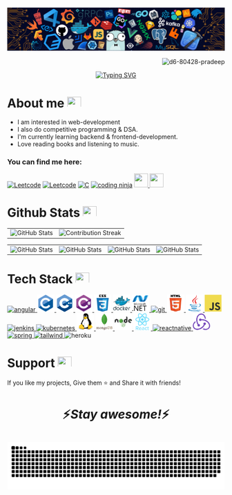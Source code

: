 ![github-header-image](https://raw.githubusercontent.com/0xayushM/0xayushM/main/src/header_.png)<p align="right"> <img src="https://komarev.com/ghpvc/?username=d6-80428-pradeep&label=Profile%20views&color=0e75b6&style=flat" alt="d6-80428-pradeep" /> </p>

<p align="center">
  <a href="https://git.io/typing-svg">
    <img src="https://readme-typing-svg.herokuapp.com?font=Embed+code&weight=1000&pause=1000&color=0013F7&random=false&width=750&lines=Hi+There!+I'm+PRADEEP+SINGH,+A+Potential+Learner+(^_^)" alt="Typing SVG">
  </a>
</p>

<!--About Me -->
<h1>About me <img src = "https://media2.giphy.com/media/QssGEmpkyEOhBCb7e1/giphy.gif?cid=ecf05e47a0n3gi1bfqntqmob8g9aid1oyj2wr3ds3mg700bl&rid=giphy.gif" width = 32px; height=25px></h1>
<ul>
  <li>I am interested in web-development</li>
  <li>I also do competitive programming & DSA.</li>
  <li>I'm currently learning backend & frontend-development.</li>
  <li>Love reading books and listening to music.</li>
</ul>


### You can find me here:
<div align="left">
    <a href="https://leetcode.com/DeepThinking44" target="_blank" rel="noreferrer"><img src="https://leetcode.com/static/images/LeetCode_logo_rvs.png" width="36" height="36" alt="Leetcode" /></a>
   <a href="https://www.hackerrank.com/profile/pradeepsinghsat1" target="_blank" rel="noreferrer"><img src="https://upload.wikimedia.org/wikipedia/commons/4/40/HackerRank_Icon-1000px.png" width="36" height="36" alt="Leetcode" /></a>
    <a href="https://auth.geeksforgeeks.org/user/pradeepsinglt9p" target="_blank" rel="noreferrer"><img src="https://media.geeksforgeeks.org/wp-content/uploads/20220413171711/gfgblack.png" width="36" height="36" alt="C" /></a>
   <a href="https://www.naukri.com/code360/profile/DeepThinking44" target="_blank" rel="noreferrer"><img src="https://icon-library.com/images/icon-ninja/icon-ninja-14.jpg" width="36" height="36" alt="coding ninja" /></a>
  <a href="https://www.github.com/D6-80428-pradeep" target="_blank" rel="noreferrer"> 
        <picture> 
            <source media="(prefers-color-scheme: dark)" srcset="https://raw.githubusercontent.com/danielcranney/readme-generator/main/public/icons/socials/github-dark.svg" /> 
            <source media="(prefers-color-scheme: light)" srcset="https://raw.githubusercontent.com/danielcranney/readme-generator/main/public/icons/socials/github.svg" /> 
            <img src="https://raw.githubusercontent.com/danielcranney/readme-generator/main/public/icons/socials/github.svg" width="32" height="32" /> 
        </picture> 
    </a> 
    <a href="https://www.linkedin.com/in/pradeep-singh-96983b196/" target="_blank" rel="noreferrer"> 
        <picture> 
            <source media="(prefers-color-scheme: dark)" srcset="https://raw.githubusercontent.com/danielcranney/readme-generator/main/public/icons/socials/linkedin-dark.svg" /> 
            <source media="(prefers-color-scheme: light)" srcset="https://raw.githubusercontent.com/danielcranney/readme-generator/main/public/icons/socials/linkedin.svg" /> 
            <img src="https://raw.githubusercontent.com/danielcranney/readme-generator/main/public/icons/socials/linkedin.svg" width="32" height="32" /> 
        </picture> 
    </a>
</div>

<p align="left">
</p> 


<div align="center">
<h1 align="left" class="section-heading"> Github Stats <img src = "https://media2.giphy.com/media/QssGEmpkyEOhBCb7e1/giphy.gif?cid=ecf05e47a0n3gi1bfqntqmob8g9aid1oyj2wr3ds3mg700bl&rid=giphy.gif" width = 32px; height=25px></h1>

 <table align="center" width="100%" height="200%" >
    <tr>
       <td><img style="border: none;" src="https://github-profile-summary-cards.vercel.app/api/cards/profile-details?username=d6-80428-pradeep&theme=github_dark" alt="GitHub Stats" width ="100%"/></td>   
       <td><img style="border: none;" src="https://github-readme-streak-stats.herokuapp.com/?user=d6-80428-pradeep&theme=merko" alt="Contribution Streak"width ="100%"/></td>
    </tr>
 </table>

 <table align="center" width="100%" height="100%" >
    <tr>
        <td><img style="border: none;" src="https://github-profile-summary-cards.vercel.app/api/cards/stats?username=d6-80428-pradeep&theme=github_dark" alt=" GitHub Stats"/></td>
        <td><img style="border: none;" src="https://github-profile-summary-cards.vercel.app/api/cards/productive-time?username=d6-80428-pradeep&theme=github_dark&utcOffset=10" alt=" GitHub Stats"/>
        <td><img style="border: none;" src="https://github-profile-summary-cards.vercel.app/api/cards/repos-per-language?username=d6-80428-pradeep&theme=github_dark" alt=" GitHub Stats"/></td>
        <td><img style="border: none;" src="https://github-profile-summary-cards.vercel.app/api/cards/most-commit-language?username=d6-80428-pradeep&theme=github_dark" alt=" GitHub Stats"/></td>
    </tr>
 </table>
</div>


<h1> Tech Stack <img src = "https://media2.giphy.com/media/QssGEmpkyEOhBCb7e1/giphy.gif?cid=ecf05e47a0n3gi1bfqntqmob8g9aid1oyj2wr3ds3mg700bl&rid=giphy.gif" width = 32px; height=25px> </h1>
<p align="left"> <a href="https://angular.io" target="_blank" rel="noreferrer"> <img src="https://angular.io/assets/images/logos/angular/angular.svg" alt="angular" width="40" height="40"/> </a> <a href="https://www.cprogramming.com/" target="_blank" rel="noreferrer"> <img src="https://raw.githubusercontent.com/devicons/devicon/master/icons/c/c-original.svg" alt="c" width="40" height="40"/> </a> <a href="https://www.w3schools.com/cpp/" target="_blank" rel="noreferrer"> <img src="https://raw.githubusercontent.com/devicons/devicon/master/icons/cplusplus/cplusplus-original.svg" alt="cplusplus" width="40" height="40"/> </a> <a href="https://www.w3schools.com/cs/" target="_blank" rel="noreferrer"> <img src="https://raw.githubusercontent.com/devicons/devicon/master/icons/csharp/csharp-original.svg" alt="csharp" width="40" height="40"/> </a> <a href="https://www.w3schools.com/css/" target="_blank" rel="noreferrer"> <img src="https://raw.githubusercontent.com/devicons/devicon/master/icons/css3/css3-original-wordmark.svg" alt="css3" width="40" height="40"/> </a> <a href="https://www.docker.com/" target="_blank" rel="noreferrer"> <img src="https://raw.githubusercontent.com/devicons/devicon/master/icons/docker/docker-original-wordmark.svg" alt="docker" width="40" height="40"/> </a> <a href="https://dotnet.microsoft.com/" target="_blank" rel="noreferrer"> <img src="https://raw.githubusercontent.com/devicons/devicon/master/icons/dot-net/dot-net-original-wordmark.svg" alt="dotnet" width="40" height="40"/> </a> <a href="https://git-scm.com/" target="_blank" rel="noreferrer"> <img src="https://www.vectorlogo.zone/logos/git-scm/git-scm-icon.svg" alt="git" width="40" height="40"/> </a> <a href="https://www.w3.org/html/" target="_blank" rel="noreferrer"> <img src="https://raw.githubusercontent.com/devicons/devicon/master/icons/html5/html5-original-wordmark.svg" alt="html5" width="40" height="40"/> </a> <a href="https://www.java.com" target="_blank" rel="noreferrer"> <img src="https://raw.githubusercontent.com/devicons/devicon/master/icons/java/java-original.svg" alt="java" width="40" height="40"/> </a> <a href="https://developer.mozilla.org/en-US/docs/Web/JavaScript" target="_blank" rel="noreferrer"> <img src="https://raw.githubusercontent.com/devicons/devicon/master/icons/javascript/javascript-original.svg" alt="javascript" width="40" height="40"/> </a> <a href="https://www.jenkins.io" target="_blank" rel="noreferrer"> <img src="https://www.vectorlogo.zone/logos/jenkins/jenkins-icon.svg" alt="jenkins" width="40" height="40"/> </a> <a href="https://kubernetes.io" target="_blank" rel="noreferrer"> <img src="https://www.vectorlogo.zone/logos/kubernetes/kubernetes-icon.svg" alt="kubernetes" width="40" height="40"/> </a> <a href="https://www.linux.org/" target="_blank" rel="noreferrer"> <img src="https://raw.githubusercontent.com/devicons/devicon/master/icons/linux/linux-original.svg" alt="linux" width="40" height="40"/> </a> <a href="https://www.mongodb.com/" target="_blank" rel="noreferrer"> <img src="https://raw.githubusercontent.com/devicons/devicon/master/icons/mongodb/mongodb-original-wordmark.svg" alt="mongodb" width="40" height="40"/> </a> <a href="https://nodejs.org" target="_blank" rel="noreferrer"> <img src="https://raw.githubusercontent.com/devicons/devicon/master/icons/nodejs/nodejs-original-wordmark.svg" alt="nodejs" width="40" height="40"/> </a> <a href="https://reactjs.org/" target="_blank" rel="noreferrer"> <img src="https://raw.githubusercontent.com/devicons/devicon/master/icons/react/react-original-wordmark.svg" alt="react" width="40" height="40"/> </a> <a href="https://reactnative.dev/" target="_blank" rel="noreferrer"> <img src="https://reactnative.dev/img/header_logo.svg" alt="reactnative" width="40" height="40"/> </a> <a href="https://redux.js.org" target="_blank" rel="noreferrer"> <img src="https://raw.githubusercontent.com/devicons/devicon/master/icons/redux/redux-original.svg" alt="redux" width="40" height="40"/> </a> <a href="https://spring.io/" target="_blank" rel="noreferrer"> <img src="https://www.vectorlogo.zone/logos/springio/springio-icon.svg" alt="spring" width="40" height="40"/> </a> <a href="https://tailwindcss.com/" target="_blank" rel="noreferrer"> <img src="https://www.vectorlogo.zone/logos/tailwindcss/tailwindcss-icon.svg" alt="tailwind" width="40" height="40"/> </a>   <img src="https://svgshare.com/i/5xY.svg" alt="heroku" width="40" height="40"/>&nbsp; </p>

  




<!--
### :zap: GitHub Trophies 🏆  
  
<p align="center">
  <a href="https://github.com/ryo-ma/github-profile-trophy" target="_blank">
    <img src="https://github-profile-trophy.vercel.app/?username=d6-80428-pradeep&column=8&margin-w=15&margin-h=15&no-bg=true&no-frame=true&theme=dark_dimmed"/>
  </a>
</p> 
<be>  
  -->

<h1 align="left">Support <img src = "https://media2.giphy.com/media/QssGEmpkyEOhBCb7e1/giphy.gif?cid=ecf05e47a0n3gi1bfqntqmob8g9aid1oyj2wr3ds3mg700bl&rid=giphy.gif" width = 32px; height=25px></h1>
<p align="left">If you like my projects, Give them ⭐ and Share it with friends!</p>
</p>

  

<P>
  <h1 align='center'>⚡️<i>Stay awesome!</i>⚡️</h1>
<br>
<div align="center">
<img  src="https://raw.githubusercontent.com/taqui-786/taqui-786/output/github-contribution-grid-snake.svg" alt="contribution graph" />
</div>
<br>

<!--
<p align="center">
        <img src="https://raw.githubusercontent.com/mayhemantt/mayhemantt/Update/svg/Bottom.svg" alt="Github Stats" />
</p>
  -->
</P>




